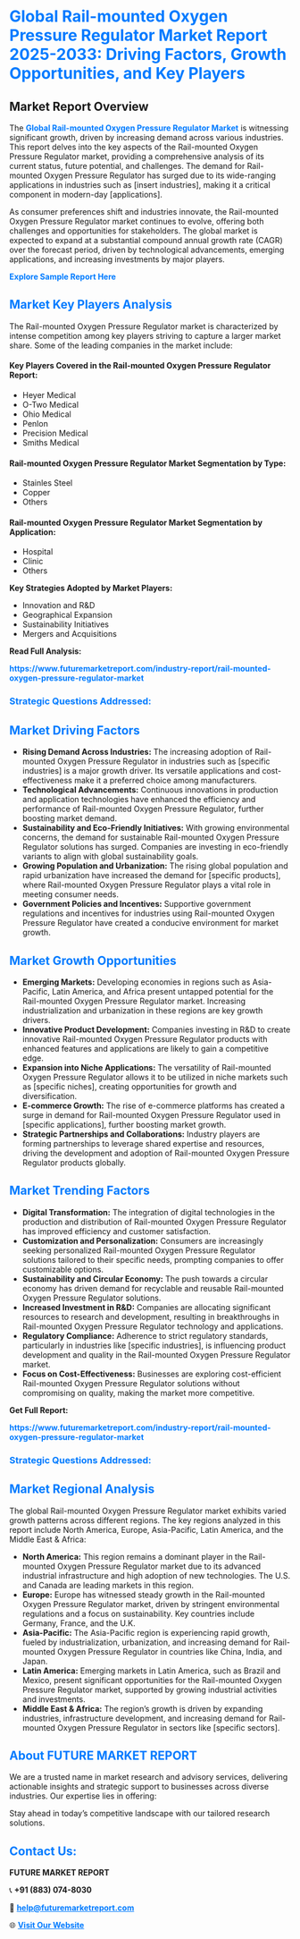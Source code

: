 <h1 style="color: #007BFF;">Global Rail-mounted Oxygen Pressure Regulator Market Report 2025-2033: Driving Factors, Growth Opportunities, and Key Players</h1>

<section id="overview">
<h2>Market Report Overview</h2>
<p>The <a href="https://www.futuremarketreport.com/industry-report/rail-mounted-oxygen-pressure-regulator-market" style="color: #007BFF; text-decoration: none;"><strong>Global Rail-mounted Oxygen Pressure Regulator Market</strong></a> is witnessing significant growth, driven by increasing demand across various industries. This report delves into the key aspects of the Rail-mounted Oxygen Pressure Regulator market, providing a comprehensive analysis of its current status, future potential, and challenges. The demand for Rail-mounted Oxygen Pressure Regulator has surged due to its wide-ranging applications in industries such as [insert industries], making it a critical component in modern-day [applications].</p>
<p>As consumer preferences shift and industries innovate, the Rail-mounted Oxygen Pressure Regulator market continues to evolve, offering both challenges and opportunities for stakeholders. The global market is expected to expand at a substantial compound annual growth rate (CAGR) over the forecast period, driven by technological advancements, emerging applications, and increasing investments by major players.</p>
</section>

<section id="overview">
<p><a href="https://www.futuremarketreport.com/request-sample/reportId=52769" style="color: #007BFF; text-decoration: none;"><strong>Explore Sample Report Here</strong></a></p>
</section>

<section id="key-players">
<h2 style="color: #007BFF;">Market Key Players Analysis</h2>
<p>The Rail-mounted Oxygen Pressure Regulator market is characterized by intense competition among key players striving to capture a larger market share. Some of the leading companies in the market include:</p>
<h4>Key Players Covered in the Rail-mounted Oxygen Pressure Regulator Report:</h4>
<ul><li>Heyer Medical</li><li>O-Two Medical</li><li>Ohio Medical</li><li>Penlon</li><li>Precision Medical</li><li>Smiths Medical</li></ul>
<h4>Rail-mounted Oxygen Pressure Regulator Market Segmentation by Type:</h4>
<ul><li>Stainles Steel</li><li>Copper</li><li>Others</li></ul>

<h4>Rail-mounted Oxygen Pressure Regulator Market Segmentation by Application:</h4>
<ul><li>Hospital</li><li>Clinic</li><li>Others</li></ul>
<p><strong>Key Strategies Adopted by Market Players:</strong></p>
<ul>
<li>Innovation and R&D</li>
<li>Geographical Expansion</li>
<li>Sustainability Initiatives</li>
<li>Mergers and Acquisitions</li>
</ul>
</section>

<section>
<p><strong>Read Full Analysis: </strong></p><a href="https://www.futuremarketreport.com/industry-report/rail-mounted-oxygen-pressure-regulator-market" style="color: #007BFF; text-decoration: none;"><strong>https://www.futuremarketreport.com/industry-report/rail-mounted-oxygen-pressure-regulator-market</strong></a>
<h3 style="color: #007BFF;">Strategic Questions Addressed:</h3>
</section>

<section id="driving-factors">
<h2 style="color: #007BFF;">Market Driving Factors</h2>
<ul>
<li><strong>Rising Demand Across Industries:</strong> The increasing adoption of Rail-mounted Oxygen Pressure Regulator in industries such as [specific industries] is a major growth driver. Its versatile applications and cost-effectiveness make it a preferred choice among manufacturers.</li>
<li><strong>Technological Advancements:</strong> Continuous innovations in production and application technologies have enhanced the efficiency and performance of Rail-mounted Oxygen Pressure Regulator, further boosting market demand.</li>
<li><strong>Sustainability and Eco-Friendly Initiatives:</strong> With growing environmental concerns, the demand for sustainable Rail-mounted Oxygen Pressure Regulator solutions has surged. Companies are investing in eco-friendly variants to align with global sustainability goals.</li>
<li><strong>Growing Population and Urbanization:</strong> The rising global population and rapid urbanization have increased the demand for [specific products], where Rail-mounted Oxygen Pressure Regulator plays a vital role in meeting consumer needs.</li>
<li><strong>Government Policies and Incentives:</strong> Supportive government regulations and incentives for industries using Rail-mounted Oxygen Pressure Regulator have created a conducive environment for market growth.</li>
</ul>
</section>

<section id="growth-opportunities">
<h2 style="color: #007BFF;">Market Growth Opportunities</h2>
<ul>
<li><strong>Emerging Markets:</strong> Developing economies in regions such as Asia-Pacific, Latin America, and Africa present untapped potential for the Rail-mounted Oxygen Pressure Regulator market. Increasing industrialization and urbanization in these regions are key growth drivers.</li>
<li><strong>Innovative Product Development:</strong> Companies investing in R&D to create innovative Rail-mounted Oxygen Pressure Regulator products with enhanced features and applications are likely to gain a competitive edge.</li>
<li><strong>Expansion into Niche Applications:</strong> The versatility of Rail-mounted Oxygen Pressure Regulator allows it to be utilized in niche markets such as [specific niches], creating opportunities for growth and diversification.</li>
<li><strong>E-commerce Growth:</strong> The rise of e-commerce platforms has created a surge in demand for Rail-mounted Oxygen Pressure Regulator used in [specific applications], further boosting market growth.</li>
<li><strong>Strategic Partnerships and Collaborations:</strong> Industry players are forming partnerships to leverage shared expertise and resources, driving the development and adoption of Rail-mounted Oxygen Pressure Regulator products globally.</li>
</ul>
</section>

<section id="trending-factors">
<h2 style="color: #007BFF;">Market Trending Factors</h2>
<ul>
<li><strong>Digital Transformation:</strong> The integration of digital technologies in the production and distribution of Rail-mounted Oxygen Pressure Regulator has improved efficiency and customer satisfaction.</li>
<li><strong>Customization and Personalization:</strong> Consumers are increasingly seeking personalized Rail-mounted Oxygen Pressure Regulator solutions tailored to their specific needs, prompting companies to offer customizable options.</li>
<li><strong>Sustainability and Circular Economy:</strong> The push towards a circular economy has driven demand for recyclable and reusable Rail-mounted Oxygen Pressure Regulator solutions.</li>
<li><strong>Increased Investment in R&D:</strong> Companies are allocating significant resources to research and development, resulting in breakthroughs in Rail-mounted Oxygen Pressure Regulator technology and applications.</li>
<li><strong>Regulatory Compliance:</strong> Adherence to strict regulatory standards, particularly in industries like [specific industries], is influencing product development and quality in the Rail-mounted Oxygen Pressure Regulator market.</li>
<li><strong>Focus on Cost-Effectiveness:</strong> Businesses are exploring cost-efficient Rail-mounted Oxygen Pressure Regulator solutions without compromising on quality, making the market more competitive.</li>
</ul>
</section>

<section>
<p><strong>Get Full Report: </strong></p><a href="https://www.futuremarketreport.com/industry-report/rail-mounted-oxygen-pressure-regulator-market" style="color: #007BFF; text-decoration: none;"><strong>https://www.futuremarketreport.com/industry-report/rail-mounted-oxygen-pressure-regulator-market</strong></a>
<h3 style="color: #007BFF;">Strategic Questions Addressed:</h3>
</section>


<section id="regional-analysis">
<h2 style="color: #007BFF;">Market Regional Analysis</h2>
<p>The global Rail-mounted Oxygen Pressure Regulator market exhibits varied growth patterns across different regions. The key regions analyzed in this report include North America, Europe, Asia-Pacific, Latin America, and the Middle East & Africa:</p>
<ul>
<li><strong>North America:</strong> This region remains a dominant player in the Rail-mounted Oxygen Pressure Regulator market due to its advanced industrial infrastructure and high adoption of new technologies. The U.S. and Canada are leading markets in this region.</li>
<li><strong>Europe:</strong> Europe has witnessed steady growth in the Rail-mounted Oxygen Pressure Regulator market, driven by stringent environmental regulations and a focus on sustainability. Key countries include Germany, France, and the U.K.</li>
<li><strong>Asia-Pacific:</strong> The Asia-Pacific region is experiencing rapid growth, fueled by industrialization, urbanization, and increasing demand for Rail-mounted Oxygen Pressure Regulator in countries like China, India, and Japan.</li>
<li><strong>Latin America:</strong> Emerging markets in Latin America, such as Brazil and Mexico, present significant opportunities for the Rail-mounted Oxygen Pressure Regulator market, supported by growing industrial activities and investments.</li>
<li><strong>Middle East & Africa:</strong> The region’s growth is driven by expanding industries, infrastructure development, and increasing demand for Rail-mounted Oxygen Pressure Regulator in sectors like [specific sectors].</li>
</ul>
</section>

<footer>
<h2 style="color: #007BFF;">About FUTURE MARKET REPORT</h2>
<p>We are a trusted name in market research and advisory services, delivering actionable insights and strategic support to businesses across diverse industries. Our expertise lies in offering:</p>

<p>Stay ahead in today’s competitive landscape with our tailored research solutions.</p>

<h2 style="color: #007BFF;">Contact Us:</h2>
<p><strong>FUTURE MARKET REPORT</strong></p>
<p>📞 <strong>+91 (883) 074-8030</strong></p>
<p>📧 <strong><a href="mailto:help@futuremarketreport.com" style="color: #007BFF;">help@futuremarketreport.com</a></strong></p>
<p>🌐 <strong><a href="https://www.futuremarketreport.com/" style="color: #007BFF;">Visit Our Website</a></strong></p>
</footer>